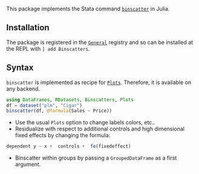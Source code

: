 This package implements the Stata command [`binscatter`](https://github.com/michaelstepner/binscatter) in Julia. 

## Installation
The package is registered in the [`General`](https://github.com/JuliaRegistries/General) registry and so can be installed at the REPL with `] add Binscatters`.

## Syntax
`binscatter` is implemented as recipe for [`Plots`](https://github.com/JuliaPlots/Plots.jl). Therefore, it is available on any backend.

```julia
using DataFrames, RDatasets, Binscatters, Plots
df = dataset("plm", "Cigar")
binscatter(df, @formula(Sales ~ Price))
```

- Use the usual `Plots` option to change labels colors, etc..
- Residualize with respect to additional controls and high dimensional fixed effects by changing the formula:
```julia
dependent y ~ x +  controls +  fe(fixedeffect)
```
- Binscatter within groups by passing a `GroupedDataFrame` as a first argument.

